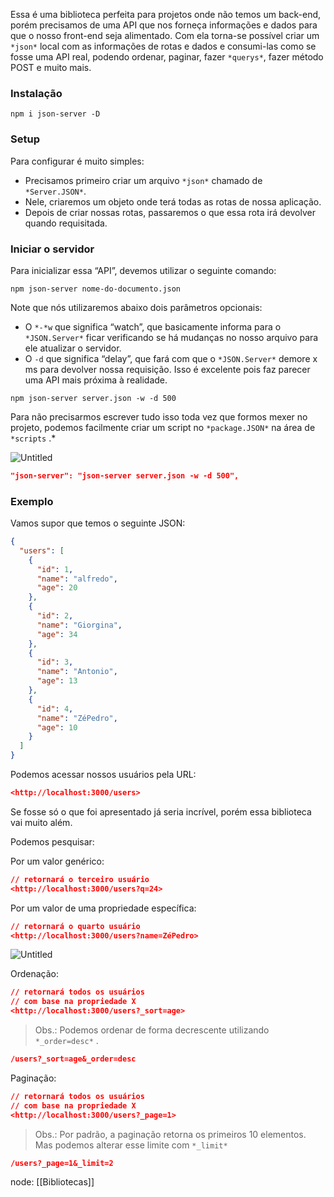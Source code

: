 Essa é uma biblioteca perfeita para projetos onde não temos um back-end, porém precisamos de uma API que nos forneça informações e dados para que o nosso front-end seja alimentado. Com ela torna-se possível criar um `*json*` local com as informações de rotas e dados e consumi-las como se fosse uma API real, podendo ordenar, paginar, fazer `*querys*`, fazer método POST e muito mais.

### Instalação

```tsx
npm i json-server -D
```

### Setup

Para configurar é muito simples:

- Precisamos primeiro criar um arquivo `*json*` chamado de `*Server.JSON*`.
- Nele, criaremos um objeto onde terá todas as rotas de nossa aplicação.
- Depois de criar nossas rotas, passaremos o que essa rota irá devolver quando requisitada.

### Iniciar o servidor

Para inicializar essa “API”, devemos utilizar o seguinte comando:

```tsx
npm json-server nome-do-documento.json 
```

Note que nós utilizaremos abaixo dois parâmetros opcionais:

- O `*-*w` que significa “watch”, que basicamente informa para o `*JSON.Server*` ficar verificando se há mudanças no nosso arquivo para ele atualizar o servidor.
- O `-d` que significa “delay”, que fará com que o `*JSON.Server*` demore x ms para devolver nossa requisição. Isso é excelente pois faz parecer uma API mais próxima à realidade.

```tsx
npm json-server server.json -w -d 500
```

Para não precisarmos escrever tudo isso toda vez que formos mexer no projeto, podemos facilmente criar um script no `*package.JSON*` na área de `*scripts` .*

![Untitled](https://s3-us-west-2.amazonaws.com/secure.notion-static.com/4f9b5876-d305-4abb-966b-10c5f4715642/Untitled.png)

```json
"json-server": "json-server server.json -w -d 500",
```

### Exemplo

Vamos supor que temos o seguinte JSON:

```json
{
  "users": [
    {
      "id": 1,
      "name": "alfredo",
      "age": 20
    },
    {
      "id": 2,
      "name": "Giorgina",
      "age": 34
    },
    {
      "id": 3,
      "name": "Antonio",
      "age": 13
    },
    {
      "id": 4,
      "name": "ZéPedro",
      "age": 10
    }
  ]
}
```

Podemos acessar nossos usuários pela URL:

```json
<http://localhost:3000/users>
```

Se fosse só o que foi apresentado já seria incrível, porém essa biblioteca vai muito além.

Podemos pesquisar:

Por um valor genérico:

```json
// retornará o terceiro usuário
<http://localhost:3000/users?q=24>
```

Por um valor de uma propriedade específica:

```json
// retornará o quarto usuário
<http://localhost:3000/users?name=ZéPedro>
```

![Untitled](https://s3-us-west-2.amazonaws.com/secure.notion-static.com/7069de47-5565-4c7a-b866-ac4304c75115/Untitled.png)

Ordenação:

```json
// retornará todos os usuários 
// com base na propriedade X
<http://localhost:3000/users?_sort=age>
```

> Obs.: Podemos ordenar de forma decrescente utilizando `*_order=desc*` .

```json
/users?_sort=age&_order=desc
```

Paginação:

```json
// retornará todos os usuários 
// com base na propriedade X
<http://localhost:3000/users?_page=1>
```

> Obs.: Por padrão, a paginação retorna os primeiros 10 elementos. Mas podemos alterar esse limite com `*_limit*`

```json
/users?_page=1&_limit=2
```

node: [[Bibliotecas]]